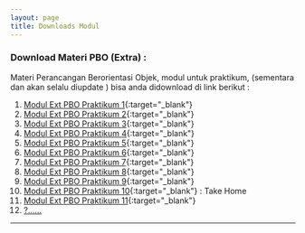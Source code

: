```yaml
---
layout: page
title: Downloads Modul
---
```

### Download Materi PBO (Extra) :

Materi Perancangan Berorientasi Objek, modul untuk praktikum, (sementara dan akan selalu diupdate ) bisa anda didownload di link berikut : 

1. [Modul Ext PBO Praktikum 1](assets/reff/Modul_Pgame_prak_1.pdf){:target="_blank"}
2. [Modul Ext PBO Praktikum 2](assets/reff/Modul_Pgame_prak_2.pdf){:target="_blank"}
3. [Modul Ext PBO Praktikum 3](assets/reff/Modul_Pgame_prak_3.pdf){:target="_blank"}
4. [Modul Ext PBO Praktikum 4](assets/reff/Modul_Pgame_prak_4.pdf){:target="_blank"}
5. [Modul Ext PBO Praktikum 5](assets/reff/Modul_Pgame_prak_5.pdf){:target="_blank"}
6. [Modul Ext PBO Praktikum 6](assets/reff/Modul_Pgame_prak_6.pdf){:target="_blank"}
7. [Modul Ext PBO Praktikum 7](assets/reff/Modul_Pgame_prak_7.pdf){:target="_blank"}
8. [Modul Ext PBO Praktikum 8](assets/reff/Modul_Pgame_prak_8.pdf){:target="_blank"}
9. [Modul Ext PBO Praktikum 9](assets/reff/Modul_Pgame_prak_9.pdf){:target="_blank"}
10. [Modul Ext PBO Praktikum 10](assets/reff/Modul_Pgame_prak_10.pdf){:target="_blank"} : Take Home
10. [Modul Ext PBO Praktikum 11](assets/reff/Modul_Pgame_prak_11.pdf){:target="_blank"}
11. <a href="#" onclick="alert('Baaaaa..!, Kocong to...:).');">?......</a>

***

